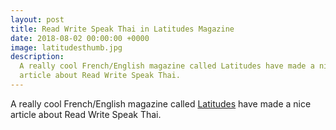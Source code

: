```yaml
---
layout: post
title: Read Write Speak Thai in Latitudes Magazine
date: 2018-08-02 00:00:00 +0000
image: latitudesthumb.jpg
description:
  A really cool French/English magazine called Latitudes have made a nice
  article about Read Write Speak Thai.
---
```


A really cool French/English magazine called [Latitudes](http://magazinelatitudes.com) have made a nice article
about Read Write Speak Thai.
